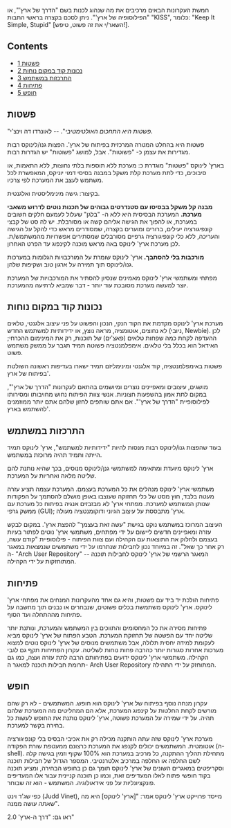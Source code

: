 חמשת העקרונות הבאים מרכיבים את מה שנהוג לכנות בשם "הדרך של ארץ'", או "הפילוסופיה של ארץ'".
ניתן לסכם בקצרה בראשי התבות "KISS", כלומר: "Keep It Simple, Stupid" [השאר/י את זה פשוט, טיפש!].

## Contents

*   [1 פשטות](#.D7.A4.D7.A9.D7.98.D7.95.D7.AA)
*   [2 נכונות קוד במקום נוחות](#.D7.A0.D7.9B.D7.95.D7.A0.D7.95.D7.AA_.D7.A7.D7.95.D7.93_.D7.91.D7.9E.D7.A7.D7.95.D7.9D_.D7.A0.D7.95.D7.97.D7.95.D7.AA)
*   [3 התרכזות במשתמש](#.D7.94.D7.AA.D7.A8.D7.9B.D7.96.D7.95.D7.AA_.D7.91.D7.9E.D7.A9.D7.AA.D7.9E.D7.A9)
*   [4 פתיחות](#.D7.A4.D7.AA.D7.99.D7.97.D7.95.D7.AA)
*   [5 חופש](#.D7.97.D7.95.D7.A4.D7.A9)

## פשטות

"_פשטות היא התחכום האולטימטיבי_".
-- לאונרדו דה וינצ'י.

פשטות היא בהחלט המטרה המרכזית בפיתוח של ארץ'. הפצות גנו/לינוקס רבות מגדירות את עצמן כ- "פשוטות". אבל, למושג "פשוטות" יש הגדרות רבות.

בארץ' לינוקס "פשטות" מוגדרת כ:
מערכת ללא תוספות בלתי נחוצות, ללא התאמות, או סיבוכים, כדי לתת מערכת קלת משקל במבנה בסיסי דמוי יוניקס, המאפשרת לכל משתמש לעצב את המערכת לפי צרכיו.

בקיצור: גישה מינימליסטית ואלגנטית.

**מבנה קל משקל בבסיסו עם סטנדרטים גבוהים של תכנות נוטים לדרוש משאבי מערכת.**
המערכת הבסיסית היא ללא ה- "בלגן" שעלול לעמעם חלקים חשובים במערכת, או להפוך את הגישה אליהם קשה או מסורבלת.
יש לה סט של קבצי קונפיגורציה יעילים, ברורים ומוערים בקצרה, שמסודרים מראש כדי להקל על הגישה והעריכה, ללא כלי קונפיגורציה גרפיים מסורבלים שמסתירים אפשרויות מהמשתמש/ת. לכן מערכת ארץ' לינוקס באה מראש מוכנה לקינפוג עד הפרט האחרון.

**מורכבות בלי להסתבך.**
ארץ' לינוקס שומרת על המורכבויות הגלומות במערכות גנו/לינוקס תוך תמירה על ארגון טוב ושקיפות שלהן.

מפתחי ומשתמשי ארץ' לינוקס מאמינים שנסיון להסתיר את המורכבויות של המערכת יוצר למעשה מערכת מסובכת עוד יותר - דבר שמביא לרתיעה מהמערכת.

## נכונות קוד במקום נוחות

מערכת ארץ' לינוקס מקדמת את הקוד הנקי, הנכון והפשוט על פני עיצוב אלגנטי, טלאים לא נחוצים, אוטומציה, מראה נוצץ, או ידידותיות למשתמש החדש (ניובי, Newbie).
לכן ההעדפה לקחת כמה שפחות טלאים (פאצ'ים) של תוכנות, רק את המינימום ההכרחי; האידאל הוא בכלל בלי טלאים. אימפלמנטציה פשוטה תמיד תגבר על ממשק משתמש פשוט.

פשטות באימפלמנטציה, קוד אלגנטי ומינימליזם תמיד ישארו בעדיפות ראשונה השולטת בפיתוח של ארץ'.

מושגים, עיצובים ומאפיינים נוצרים ומיושמים בהתאם לעקרונות "הדרך של ארץ'", במקום לתת אמון בהשפעות חצוניות.
אנשי צוות הפיתוח נחוש מחויבותו ומסירותו לפילוסופיית "הדרך של ארץ'". אם אתם שותפים לחזון שלהם אתם יותר ממוזמנים להשתמש בארץ'.

## התרכזות במשתמש

בעוד שהפצות גנו/לינוקס רבות מנסות להיות "ידידותיות למשתמש", ארץ' לינוקס תמיד הייתה ותמיד תהיה מרוכזת במשתמש.

ארץ' לינוקס מיועדת ומתאימה למשתמשי גנן/לינוקס מנוסים, בכך שהיא נותנת להם שליטה מלאה ואחריות על המערכת.

משתמשי ארץ' לינוקס מנהלים את כל המערכת בעצמם. המערכת עצמה תציע עזרה מעטה בלבד, חוץ מסט של כלי תחזוקה שעוצבו באופן מושלם להסתמך על הפקודות שנותן המשתמש למערכת. מפתחי ארץ' לא מבזבזים אנגיה בפיתוח כל מערכת עם ממשק גרפי (GUI); ארץ' מתבססת על עיצוב הגיוני ודוקומנטציה מעולה.

העיצוב המרוכז במשתמש נוקט בגישת "עשה זאת בעצמך" להפצת ארץ'. במקום לבקש עזרה ומאפיינים חדשים ליישום על ידי מפתחים, משתמשי ארץ' נוטים לפתור בעיות בעצמם ולחלוק את התוצאות עם הקהילה ועם צוות הפיתוח - פילוסופיית "קודם עשה, רק אחר כך שאל". זה במיוחד נכון לחבילות שנתרמו על ידי משתמשים שנמצאות במאגר ה- "Arch User Repository" -- המאגר הרשמי של ארץ' לינוקס לחבילות תוכנה המתוחזקות על ידי הקהילה.

## פתיחות

פתיחות הולכת יד ביד עם פשטות, והיא גם אחד מהעקרונות המנחים את מפתחי ארץ' לינוקס.
ארץ' לינוקס משתמשת בכלים פשוטים, שנבחרים או נבנים תוך מחשבה על פתיחות מההתחלה ועד הסוף.

פתיחות מסירה את כל המחסומים והתווכים בין המשתמש והמערכת, ונותנת יותר שליטה יחד עם הפשטה של תחזוקת המערכת.
הטבע הפתוח של ארץ' לינוקס מביא לעקומת למידה יחסית תלולה, אבל משתמשים מנוסים של ארץ' לינוקס נוטים למצוא מערכות אחרות סגורות יותר כהרבה פחות נוחות לשליטה.
עקרון הפתיחות תקף גם לגבי הקהילה. משתמשי ארץ' לינוקס ידועים בפתיחותם הרבה לתת עזרה ועצה, כמו גם תרומת חבילות תוכנה למאגר ה- Arch User Repository המתוחזק על ידי התהילה.

## חופש

עקרון מנחה נוסף בפיתוח של ארץ' לינוקס הוא חופש. המשתמשים - לא רק שהם מורשים לקחת החלטות על קינפוג המערכת, אלא הם המחליטים מה המערכת שלהם תהיה.
על ידי שמירה על המערכת פשוטה, ארץ' לינוקס נותנת את החופש לעשות כל בחירה בקשר למערכת.

מערכת ארץ' לינוקס שזה עתה הותקנה מכילה רק את אכיבי הבסיס בלי קונפיגורציה אוטומטית. המשתמשים יכולים לקנפג את המערכת כרצונם ממעטפת שורת הפקודה (ה- shell). מתחילת תהליך ההתקנה, כל מרכיב במערכת הוא 100% שקוף וזמין בגישה קלה לשם החלפה או החלפה במרכיב אלטרנטיבי.
המספר הגדול של חבילות תוכנה וסקריפטים במאגרים השונים של ארץ' לינוקס תומך גם כן בחופש הבחירה, ומציע תוכנה בקוד חופשי פתוח לאלו המעדיפים זאת, וכמו כן תוכנה קניינית עבור אלו המעדיפים פונקציונליות על פני אידאולוגיה.
המשתמש - הוא זה שבוחר.

כפי שג'ד וינט (Judd Vinet), מייסד פרוייקט ארץ' לינוקס אמר: "[ארץ' לינוקס] היא מה ש*אתה* עושה ממנה".

ראו גם: "דרך ה-ארץ' 2.0"